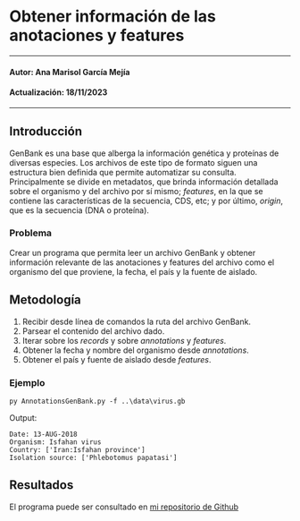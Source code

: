 # Obtener información de las anotaciones y features
____
#### Autor: Ana Marisol García Mejía
#### Actualización: 18/11/2023
______

## Introducción
GenBank es una base que alberga la información genética y proteínas de diversas especies. Los archivos de este tipo de formato siguen una estructura bien definida que permite automatizar su consulta. Principalmente se divide en metadatos, que brinda información detallada sobre el organismo y del archivo por sí mismo; _features_, en la que se contiene las características de la secuencia, CDS, etc; y por último,  _origin_, que es la secuencia (DNA o proteína). 
### Problema
Crear un programa que permita leer un archivo GenBank y obtener información relevante de las anotaciones y features del archivo como el organismo del que proviene, la fecha, el país y la fuente de aislado.

## Metodología
1. Recibir desde línea de comandos la ruta del archivo GenBank. 
2. Parsear el contenido del archivo dado.
3. Iterar sobre los _records_ y sobre _annotations_ y _features_.
4. Obtener la fecha y nombre del organismo desde _annotations_.
5. Obtener el país y fuente de aislado desde _features_.

### Ejemplo 

```
py AnnotationsGenBank.py -f ..\data\virus.gb
```

Output:
```
Date: 13-AUG-2018
Organism: Isfahan virus
Country: ['Iran:Isfahan province']
Isolation source: ['Phlebotomus papatasi']

```

## Resultados
El programa puede ser consultado en [mi repositorio de Github](https://github.com/anagarme/PythonI/tree/53b65ba31201c748785a9193da9d3dccb91b6078/PythonClass/AnnotationsGenBank)
